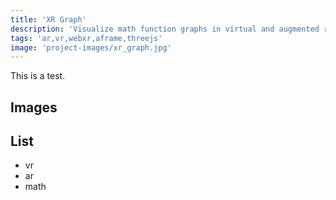 ```yaml
---
title: 'XR Graph'
description: 'Visualize math function graphs in virtual and augmented reality'
tags: 'ar,vr,webxr,aframe,threejs'
image: 'project-images/xr_graph.jpg'
---
```


This is a test.

## Images

## List

- vr
- ar
- math